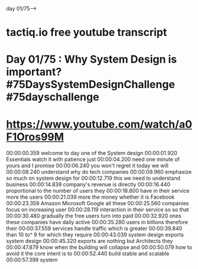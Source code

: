 day 01/75-->
# tactiq.io free youtube transcript
# Day 01/75 : Why System Design is important? #75DaysSystemDesignChallenge #75dayschallenge
# https://www.youtube.com/watch/a0F1Oros99M


00:00:00.359 welcome to day one of the System design
00:00:01.920 Essentials watch it with patience just
00:00:04.200 need one minute of yours and I promise
00:00:06.240 you won't regret it today we will
00:00:08.240 understand why do tech companies
00:00:09.960 emphasize so much on system design for
00:00:12.719 this we need to understand business
00:00:14.839 company's revenue is directly
00:00:16.440 proportional to the number of users they
00:00:18.800 have in their service more the users
00:00:21.039 more the money whether it is Facebook
00:00:23.359 Amazon Microsoft Google all these
00:00:25.560 companies focus on increasing user
00:00:28.119 interaction in their service so so that
00:00:30.480 gradually the free users turn into paid
00:00:32.920 ones these companies have daily active
00:00:35.280 users in billions therefore their
00:00:37.559 services handle traffic which is greater
00:00:39.840 than 10 to^ 9 for which they require
00:00:43.039 system design exports system design
00:00:45.320 exports are nothing but Architects they
00:00:47.879 know when the building will collapse and
00:00:50.079 how to avoid it the core intent is to
00:00:52.440 build stable and scalable
00:00:57.399 system


